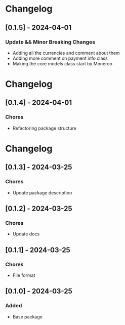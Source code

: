# Changelog

## [0.1.5] - 2024-04-01

### Update && Minor Breaking Changes

- Adding all the currencies and comment about them
- Adding more comment on payment info class
- Making the core models class start by Moneroo

# Changelog

## [0.1.4] - 2024-04-01

### Chores

- Refactoring package structure

# Changelog

## [0.1.3] - 2024-03-25

### Chores

- Update package description

## [0.1.2] - 2024-03-25

### Chores

- Update docs

## [0.1.1] - 2024-03-25

### Chores

- File format

## [0.1.0] - 2024-03-25

### Added

- Base package
